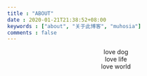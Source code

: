 ```yaml
---
title : "ABOUT"
date : 2020-01-21T21:38:52+08:00
keywords : ["about", "关于此博客", "muhosia"]
comments : false
---
```


<center>love dog</center>

<center>love life</center>

<center>love world</center>
